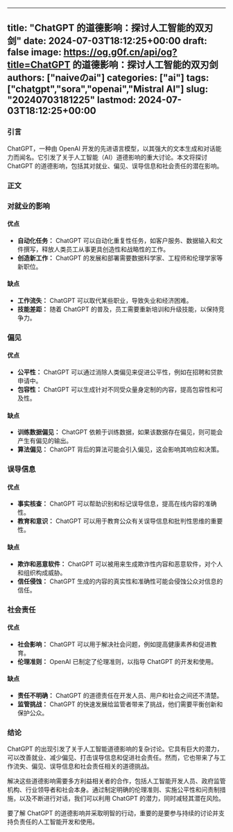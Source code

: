 
---
title: "ChatGPT 的道德影响：探讨人工智能的双刃剑"
date: 2024-07-03T18:12:25+00:00
draft: false
image: https://og.g0f.cn/api/og?title=ChatGPT 的道德影响：探讨人工智能的双刃剑
authors: ["naiveのai"]
categories: ["ai"]
tags: ["chatgpt","sora","openai","Mistral AI"]
slug: "20240703181225"
lastmod: 2024-07-03T18:12:25+00:00
---
### 引言

ChatGPT，一种由 OpenAI 开发的先进语言模型，以其强大的文本生成和对话能力而闻名。它引发了关于人工智能（AI）道德影响的重大讨论。本文将探讨 ChatGPT 的道德影响，包括其对就业、偏见、误导信息和社会责任的潜在影响。

### 正文

### 对就业的影响

#### 优点

* **自动化任务：** ChatGPT 可以自动化重复性任务，如客户服务、数据输入和文件撰写，释放人类员工从事更具创造性和战略性的工作。
* **创造新工作：** ChatGPT 的发展和部署需要数据科学家、工程师和伦理学家等新职位。

#### 缺点

* **工作流失：** ChatGPT 可以取代某些职业，导致失业和经济困难。
* **技能差距：** 随着 ChatGPT 的普及，员工需要重新培训和升级技能，以保持竞争力。

### 偏见

#### 优点

* **公平性：** ChatGPT 可以通过消除人类偏见来促进公平性，例如在招聘和贷款申请中。
* **包容性：** ChatGPT 可以生成针对不同受众量身定制的内容，提高包容性和可及性。

#### 缺点

* **训练数据偏见：** ChatGPT 依赖于训练数据，如果该数据存在偏见，则可能会产生有偏见的输出。
* **算法偏见：** ChatGPT 背后的算法可能会引入偏见，这会影响其响应和决策。

### 误导信息

#### 优点

* **事实核查：** ChatGPT 可以帮助识别和标记误导信息，提高在线内容的准确性。
* **教育和意识：** ChatGPT 可以用于教育公众有关误导信息和批判性思维的重要性。

#### 缺点

* **欺诈和恶意软件：** ChatGPT 可以被用来生成欺诈性内容和恶意软件，对个人和组织构成威胁。
* **信任侵蚀：** ChatGPT 生成的内容的真实性和准确性可能会侵蚀公众对信息的信任。

### 社会责任

#### 优点

* **社会影响：** ChatGPT 可以用于解决社会问题，例如提高健康素养和促进教育。
* **伦理准则：** OpenAI 已制定了伦理准则，以指导 ChatGPT 的开发和使用。

#### 缺点

* **责任不明确：** ChatGPT 的道德责任在开发人员、用户和社会之间还不清楚。
* **监管挑战：** ChatGPT 的快速发展给监管者带来了挑战，他们需要平衡创新和保护公众。

### 结论

ChatGPT 的出现引发了关于人工智能道德影响的复杂讨论。它具有巨大的潜力，可以改善就业、减少偏见、打击误导信息和促进社会责任。然而，它也带来了与工作流失、偏见、误导信息和社会责任相关的道德挑战。

解决这些道德影响需要多方利益相关者的合作，包括人工智能开发人员、政府监管机构、行业领导者和社会本身。通过制定明确的伦理准则、实施公平性和问责制措施，以及不断进行对话，我们可以利用 ChatGPT 的潜力，同时减轻其潜在风险。

要了解 ChatGPT 的道德影响并采取明智的行动，重要的是要参与持续的讨论并支持负责任的人工智能开发和使用。